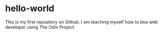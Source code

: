 hello-world
===========

This is my first repository on Github.  I am teaching myself how to bea web developer using The Odin Project.
